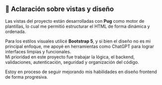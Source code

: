 ## 📝 Aclaración sobre vistas y diseño

Las vistas del proyecto están desarrolladas con **Pug** como motor de plantillas, lo cual me permitió estructurar el HTML de forma dinámica y ordenada.

Para los estilos visuales utilicé **Bootstrap 5**, y si bien el diseño no es mi principal enfoque, me apoyé en herramientas como ChatGPT para lograr interfaces limpias y funcionales.  
Mi prioridad en este proyecto fue trabajar la lógica, el backend, validaciones, autenticación, seguridad y organización del código.

Estoy en proceso de seguir mejorando mis habilidades en diseño frontend de forma progresiva.
